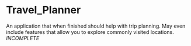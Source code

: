 # Travel_Planner
An application that when finished should help with trip planning. May even include features that allow you to explore commonly visited locations.
*INCOMPLETE*
